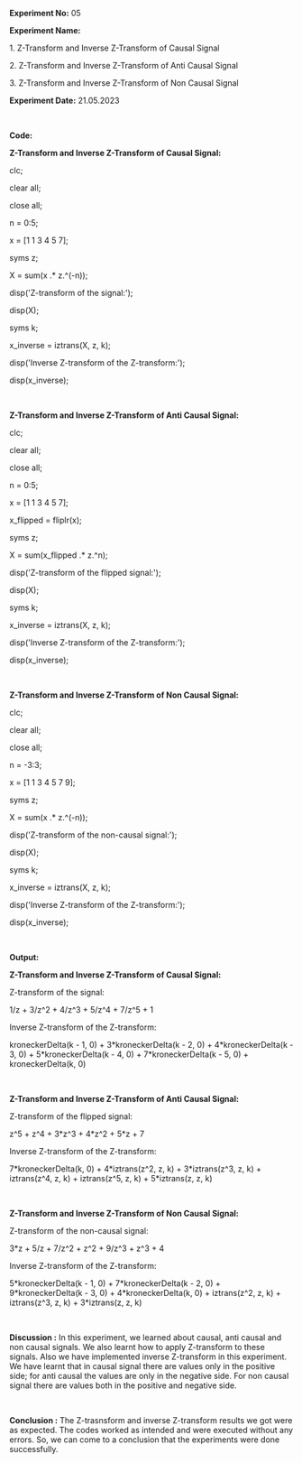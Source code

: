 **Experiment No:** 05

**Experiment Name:**

1\. Z-Transform and Inverse Z-Transform of Causal Signal

2\. Z-Transform and Inverse Z-Transform of Anti Causal Signal

3\. Z-Transform and Inverse Z-Transform of Non Causal Signal

**Experiment Date:** 21.05.2023

<br>

**Code:**

**Z-Transform and Inverse Z-Transform of Causal Signal:**

clc;

clear all;

close all;

n = 0:5;

x = \[1 1 3 4 5 7\];

syms z;

X = sum(x .\* z.\^(-n));

disp(\'Z-transform of the signal:\');

disp(X);

syms k;

x_inverse = iztrans(X, z, k);

disp(\'Inverse Z-transform of the Z-transform:\');

disp(x_inverse);

<br>

**Z-Transform and Inverse Z-Transform of Anti Causal Signal:**

clc;

clear all;

close all;

n = 0:5;

x = \[1 1 3 4 5 7\];

x_flipped = fliplr(x);

syms z;

X = sum(x_flipped .\* z.\^n);

disp(\'Z-transform of the flipped signal:\');

disp(X);

syms k;

x_inverse = iztrans(X, z, k);

disp(\'Inverse Z-transform of the Z-transform:\');

disp(x_inverse);

<br>

**Z-Transform and Inverse Z-Transform of Non Causal Signal:**

clc;

clear all;

close all;

n = -3:3;

x = \[1 1 3 4 5 7 9\];

syms z;

X = sum(x .\* z.\^(-n));

disp(\'Z-transform of the non-causal signal:\');

disp(X);

syms k;

x_inverse = iztrans(X, z, k);

disp(\'Inverse Z-transform of the Z-transform:\');

disp(x_inverse);

<br>

**Output:**

**Z-Transform and Inverse Z-Transform of Causal Signal:**

Z-transform of the signal:

1/z + 3/z\^2 + 4/z\^3 + 5/z\^4 + 7/z\^5 + 1

Inverse Z-transform of the Z-transform:

kroneckerDelta(k - 1, 0) + 3\*kroneckerDelta(k - 2, 0) +
4\*kroneckerDelta(k - 3, 0) + 5\*kroneckerDelta(k - 4, 0) +
7\*kroneckerDelta(k - 5, 0) + kroneckerDelta(k, 0)

<br>

**Z-Transform and Inverse Z-Transform of Anti Causal Signal:**

Z-transform of the flipped signal:

z\^5 + z\^4 + 3\*z\^3 + 4\*z\^2 + 5\*z + 7

Inverse Z-transform of the Z-transform:

7\*kroneckerDelta(k, 0) + 4\*iztrans(z\^2, z, k) + 3\*iztrans(z\^3, z,
k) + iztrans(z\^4, z, k) + iztrans(z\^5, z, k) + 5\*iztrans(z, z, k)

<br>

**Z-Transform and Inverse Z-Transform of Non Causal Signal:**

Z-transform of the non-causal signal:

3\*z + 5/z + 7/z\^2 + z\^2 + 9/z\^3 + z\^3 + 4

Inverse Z-transform of the Z-transform:

5\*kroneckerDelta(k - 1, 0) + 7\*kroneckerDelta(k - 2, 0) +
9\*kroneckerDelta(k - 3, 0) + 4\*kroneckerDelta(k, 0) + iztrans(z\^2, z,
k) + iztrans(z\^3, z, k) + 3\*iztrans(z, z, k)

<br>

**Discussion :** In this experiment, we learned about
causal, anti causal and non causal signals. We also learnt how to apply
Z-transform to these signals. Also we have implemented inverse
Z-transform in this experiment. We have learnt that in causal signal
there are values only in the positive side; for anti causal the values
are only in the negative side. For non causal signal there are values
both in the positive and negative side.

<br>

**Conclusion :** The Z-trasnsform and inverse Z-transform
results we got were as expected. The codes worked as intended and were
executed without any errors. So, we can come to a conclusion that the
experiments were done successfully.
